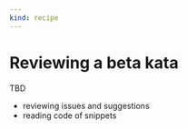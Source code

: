 ```yaml
---
kind: recipe
---
```


# Reviewing a beta kata

TBD

- reviewing issues and suggestions
- reading code of snippets
